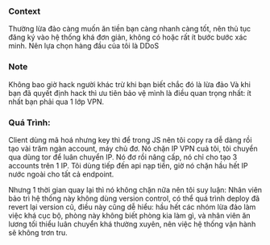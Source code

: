 ### Context
Thường lừa đảo càng muốn ăn tiền bạn càng nhanh càng tốt, nên thủ tục đăng ký vào hệ thống khá đơn giản, không có hoặc rất ít bước bước xác minh. Nên lựa chọn hàng đầu của tôi là DDoS

### Note
Không bao giờ hack người khác trừ khi bạn biết chắc đó là lừa đảo
Và khi bạn đã quyết định hack thì ưu tiên bảo vệ mình là điều quan trọng nhất: ít nhất bạn phải qua 1 lớp VPN.

### Quá Trình:
Client dùng mã hoá nhưng key thì để trong JS nên tôi copy ra dễ dàng rồi tạo vài trăm ngàn account, máy chủ đơ.
Nó chặn IP VPN cuả tôi, tôi chuyển qua dùng tor để luân chuyển IP. 
Nó đơ rồi nâng cấp, nó chỉ cho tạo 3 accounts trên 1 IP. 
Tôi dùng tiếp đến api nạp tiền, giờ nó chặn hầu hết IP nước ngoài cho tất cả endpoint.

Nhưng 1 thời gian quay lại thì nó không chặn nữa nên tôi suy luận:
Nhân viên bảo trì hệ thống này không dùng version control, có thể quá trình deploy đã revert lại version cũ, điều này cũng dễ hiểu: hầu hết các nhóm lừa đảo làm việc khá cục bộ, phòng này không biết phòng kia làm gì, và nhân viên ăn lương tối thiểu luân chuyển khá thường xuyên, nên việc hệ thống vận hành sẽ không trơn tru.


